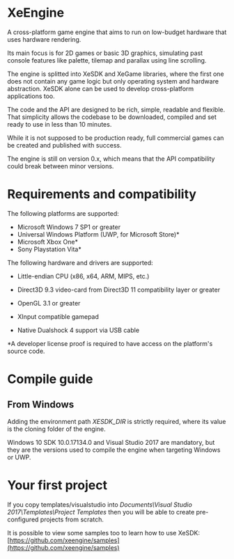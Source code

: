 XeEngine
========

A cross-platform game engine that aims to run on low-budget hardware that uses
hardware rendering.

Its main focus is for 2D games or basic 3D graphics, simulating past console
features like palette, tilemap and parallax using line scrolling.

The engine is splitted into XeSDK and XeGame libraries, where the first one
does not contain any game logic but only operating system and hardware
abstraction. XeSDK alone can be used to develop cross-platform applications
too.

The code and the API are designed to be rich, simple, readable and flexible.
That simplicity allows the codebase to be downloaded, compiled and set ready
to use in less than 10 minutes.

While it is not supposed to be production ready, full commercial games can be
created and published with success.

The engine is still on version 0.x, which means that the API compatibility
could break between minor versions.

Requirements and compatibility
==============================

The following platforms are supported:

* Microsoft Windows 7 SP1 or greater
* Universal Windows Platform (UWP, for Microsoft Store)*
* Microsoft Xbox One*
* Sony Playstation Vita*

The following hardware and drivers are supported:

* Little-endian CPU (x86, x64, ARM, MIPS, etc.)

* Direct3D 9.3 video-card from Direct3D 11 compatibility layer or greater

* OpenGL 3.1 or greater

* XInput compatible gamepad

* Native Dualshock 4 support via USB cable

\*A developer license proof is required to have access on the platform's
source code.

Compile guide
=============

## From Windows

Adding the environment path *XESDK_DIR* is strictly required, where its value
is the cloning folder of the engine.

Windows 10 SDK 10.0.17134.0 and Visual Studio 2017 are mandatory, but they are
the versions used to compile the engine when targeting Windows or UWP.

Your first project
=====================

If you copy templates/visualstudio into
*Documents\Visual Studio 2017\Templates\Project Templates* then you will be
able to create pre-configured projects from scratch.

It is possible to view some samples too to learn how to use XeSDK:
[https://github.com/xeengine/samples](https://github.com/xeengine/samples)
